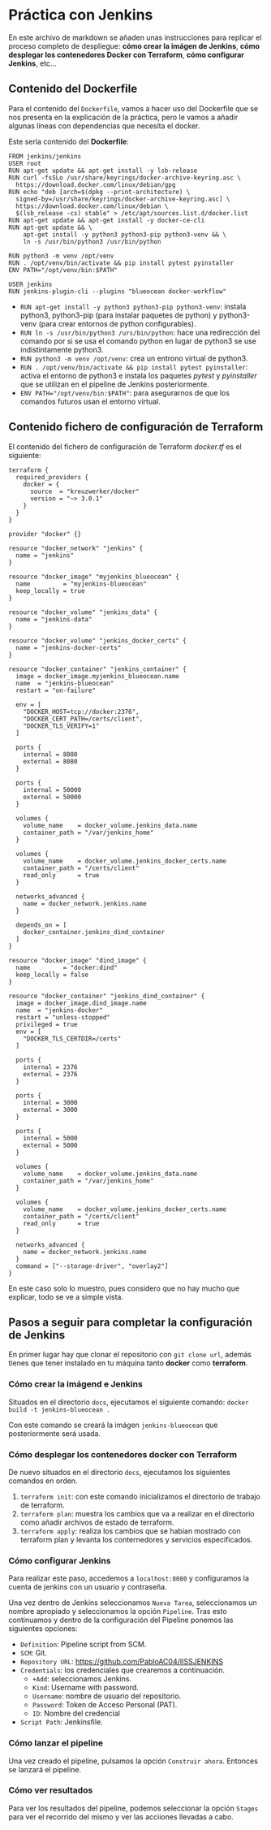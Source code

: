 # Práctica con Jenkins

En este archivo de markdown se añaden unas instrucciones para replicar el proceso completo de despliegue: **cómo crear la imágen de Jenkins**, **cómo desplegar los contenedores Docker con Terraform**, **cómo configurar Jenkins**, etc...

## Contenido del Dockerfile

Para el contenido del `Dockerfile`, vamos a hacer uso del Dockerfile que se nos presenta en la explicación de la práctica, pero le vamos a añadir algunas líneas con dependencias que necesita el docker.

Este sería contenido del **Dockerfile**:

```hcl
FROM jenkins/jenkins
USER root
RUN apt-get update && apt-get install -y lsb-release
RUN curl -fsSLo /usr/share/keyrings/docker-archive-keyring.asc \
  https://download.docker.com/linux/debian/gpg
RUN echo "deb [arch=$(dpkg --print-architecture) \
  signed-by=/usr/share/keyrings/docker-archive-keyring.asc] \
  https://download.docker.com/linux/debian \
  $(lsb_release -cs) stable" > /etc/apt/sources.list.d/docker.list
RUN apt-get update && apt-get install -y docker-ce-cli
RUN apt-get update && \
    apt-get install -y python3 python3-pip python3-venv && \
    ln -s /usr/bin/python3 /usr/bin/python

RUN python3 -m venv /opt/venv
RUN . /opt/venv/bin/activate && pip install pytest pyinstaller
ENV PATH="/opt/venv/bin:$PATH"

USER jenkins
RUN jenkins-plugin-cli --plugins "blueocean docker-workflow"
```

- `RUN apt-get install -y python3 python3-pip python3-venv`: instala python3, python3-pip (para instalar paquetes de python) y python3-venv (para crear entornos de python configurables).
- `RUN ln -s /usr/bin/python3 /urs/bin/python`: hace una redirección del comando por si se usa el comando python en lugar de python3 se use indistintamente python3.
- `RUN python3 -m venv /opt/venv`: crea un entrono virtual de python3.
- `RUN . /opt/venv/bin/activate && pip install pytest pyinstaller`: activa el entorno de python3  e instala los paquetes *pytest* y *pyinstaller* que se utilizan en el pipeline de Jenkins posteriormente.
- `ENV PATH="/opt/venv/bin:$PATH"`: para asegurarnos de que los comandos futuros usan el entorno virtual.

## Contenido fichero de configuración de Terraform

El contenido del fichero de configuración de Terraform *docker.tf* es el siguiente:

```hcl
terraform {
  required_providers {
    docker = {
      source  = "kreuzwerker/docker"
      version = "~> 3.0.1"
    }
  }
}

provider "docker" {}

resource "docker_network" "jenkins" {
  name = "jenkins"
}

resource "docker_image" "myjenkins_blueocean" {
  name         = "myjenkins-blueocean"
  keep_locally = true
}

resource "docker_volume" "jenkins_data" {
  name = "jenkins-data"
}

resource "docker_volume" "jenkins_docker_certs" {
  name = "jenkins-docker-certs"
}

resource "docker_container" "jenkins_container" {
  image = docker_image.myjenkins_blueocean.name
  name  = "jenkins-blueocean"
  restart = "on-failure"
  
  env = [
    "DOCKER_HOST=tcp://docker:2376",
    "DOCKER_CERT_PATH=/certs/client",
    "DOCKER_TLS_VERIFY=1"
  ]
  
  ports {
    internal = 8080
    external = 8080
  }

  ports {
    internal = 50000
    external = 50000
  }
  
  volumes {
    volume_name    = docker_volume.jenkins_data.name
    container_path = "/var/jenkins_home"
  }
  
  volumes {
    volume_name    = docker_volume.jenkins_docker_certs.name
    container_path = "/certs/client"
    read_only      = true
  }
  
  networks_advanced {
    name = docker_network.jenkins.name
  }
  
  depends_on = [
    docker_container.jenkins_dind_container
  ]
}

resource "docker_image" "dind_image" {
  name         = "docker:dind"
  keep_locally = false
}

resource "docker_container" "jenkins_dind_container" {
  image = docker_image.dind_image.name
  name  = "jenkins-docker"
  restart = "unless-stopped"
  privileged = true
  env = [
    "DOCKER_TLS_CERTDIR=/certs"
  ]
  
  ports {
    internal = 2376
    external = 2376
  }
  
  ports {
    internal = 3000
    external = 3000
  }
  
  ports {
    internal = 5000
    external = 5000
  }
  
  volumes {
    volume_name    = docker_volume.jenkins_data.name
    container_path = "/var/jenkins_home"
  }
  
  volumes {
    volume_name    = docker_volume.jenkins_docker_certs.name
    container_path = "/certs/client"
    read_only      = true
  }
  
  networks_advanced {
    name = docker_network.jenkins.name
  }
  command = ["--storage-driver", "overlay2"]
}
```

En este caso solo lo muestro, pues considero que no hay mucho que explicar, todo se ve a simple vista.

## Pasos a seguir para completar la configuración de Jenkins

En primer lugar hay que clonar el repositorio con `git clone url`, además tienes que tener instalado en tu máquina tanto **docker** como **terraform**.

### Cómo crear la imágend e Jenkins

Situados en el directorio `docs`, ejecutamos el siguiente comando:
`docker build -t jenkins-blueocean .`

Con este comando se creará la imágen `jenkins-blueocean` que posteriormente será usada.

### Cómo desplegar los contenedores docker con Terraform

De nuevo situados en el directorio `docs`, ejecutamos los siguientes comandos en orden.

1. `terraform init`: con este comando inicializamos el directorio de trabajo de terraform.
2. `terraform plan`: muestra los cambios que va a realizar en el directorio como añadir archivos de estado de terraform.
3. `terraform apply`: realiza los cambios que se habian mostrado con terraform plan y levanta los conternedores y servicios especificados.

### Cómo configurar Jenkins

Para realizar este paso, accedemos a `localhost:8080` y configuramos la cuenta de jenkins con un usuario y contraseña.

Una vez dentro de Jenkins seleccionamos `Nueva Tarea`, seleccionamos un nombre apropiado y seleccionamos la opción `Pipeline`. 
Tras esto continuamos y dentro de la configuración del Pipeline ponemos las siguientes opciones:
- `Definition`: Pipeline script from SCM.
- `SCM`: Git.
- `Repository URL`: https://github.com/PabloAC04/IISSJENKINS
- `Credentials`: los credenciales que crearemos a continuación.
  - `+Add`: seleccionamos Jenkins.
  - `Kind`: Username with password.
  - `Username`: nombre de usuario del repositorio.
  - `Password`: Token de Acceso Personal (PAT).
  - `ID`: Nombre del credencial
- `Script Path`: Jenkinsfile.

### Cómo lanzar el pipeline

Una vez creado el pipeline, pulsamos la opción `Construir ahora`. Entonces se lanzará el pipeline.

### Cómo ver resultados

Para ver los resultados del pipeline, podemos seleccionar la opción `Stages` para ver el recorrido del mismo y ver las acciiones llevadas a cabo.